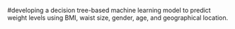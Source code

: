#developing a decision tree-based machine learning model to predict weight levels using BMI, waist size, gender, age, and geographical location.
